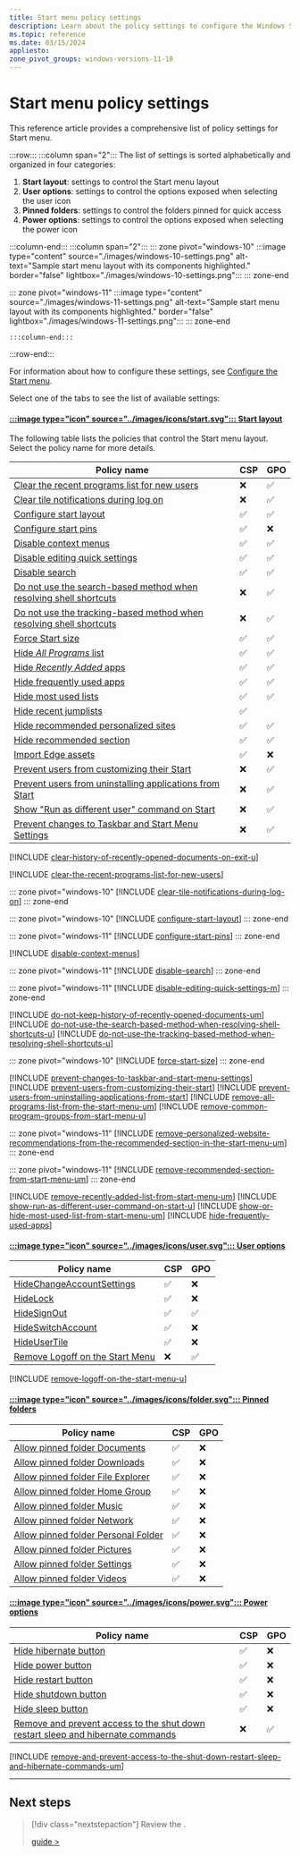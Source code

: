 ```yaml
---
title: Start menu policy settings
description: Learn about the policy settings to configure the Windows Start menu.
ms.topic: reference
ms.date: 03/15/2024
appliesto:
zone_pivot_groups: windows-versions-11-10
---
```


# Start menu policy settings

This reference article provides a comprehensive list of policy settings for Start menu.

:::row:::
:::column span="2":::
The list of settings is sorted alphabetically and organized in four categories:

1. **Start layout**: settings to control the Start menu layout
1. **User options**: settings to control the options exposed when selecting the user icon
1. **Pinned folders**: settings to control the folders pinned for quick access
1. **Power options**: settings to control the options exposed when selecting the power icon

:::column-end:::
:::column span="2":::
::: zone pivot="windows-10"
    :::image type="content" source="./images/windows-10-settings.png" alt-text="Sample start menu layout with its components highlighted." border="false" lightbox="./images/windows-10-settings.png":::
::: zone-end

::: zone pivot="windows-11"
    :::image type="content" source="./images/windows-11-settings.png" alt-text="Sample start menu layout with its components highlighted." border="false" lightbox="./images/windows-11-settings.png":::
::: zone-end

    :::column-end:::
:::row-end:::

For information about how to configure these settings, see [Configure the Start menu](configure.md).

Select one of the tabs to see the list of available settings:

#### [:::image type="icon" source="../images/icons/start.svg"::: **Start layout**](#tab/start)

The following table lists the policies that control the Start menu layout. Select the policy name for more details.

|Policy name| CSP | GPO |
|-|-|-|
|[Clear the recent programs list for new users](#clear-the-recent-programs-list-for-new-users)|❌|✅|
|[Clear tile notifications during log on](#clear-tile-notifications-during-log-on)|❌|✅|
|[Configure start layout](#configure-start-layout)|✅|✅|
|[Configure start pins](#configure-start-pins)|✅|❌|
|[Disable context menus](#disable-context-menus)|✅|✅|
|[Disable editing quick settings](disable-editing-quick-settings)|✅|✅|
|[Disable search](#disable-search)|✅|✅|
|[Do not use the search-based method when resolving shell shortcuts](#do-not-use-the-search-based-method-when-resolving-shell-shortcuts)|❌|✅|
|[Do not use the tracking-based method when resolving shell shortcuts](#do-not-use-the-tracking-based-method-when-resolving-shell-shortcuts)|❌|✅|
|[Force Start size](#force-tart-size)|✅|✅|
|[Hide *All Programs* list](#hide-all-programs)|✅|✅|
|[Hide *Recently Added* apps](#hide-recently-added-apps)|✅|✅|
|[Hide frequently used apps](#hide-frequently-used-apps)|✅|✅|
|[Hide most used lists](#hide-most-used-lists)|✅|✅|
|[Hide recent jumplists](/windows/client-management/mdm/policy-csp-start#hiderecentjumplists)|✅||
|[Hide recommended personalized sites](#hide-recommended-personalized-sites)|✅|✅|
|[Hide recommended section](#hide-recommended-section)|✅|✅|
|[Import Edge assets](/windows/client-management/mdm/policy-csp-start#importedgeassets)|✅|❌|
|[Prevent users from customizing their Start](#prevent-users-from-customizing-their-start)|❌|✅|
|[Prevent users from uninstalling applications from Start](#prevent-users-from-uninstalling-applications-from-start)|❌|✅|
|[Show "Run as different user" command on Start](#show-run-as-different-user-command-on-start)|❌|✅|
|[Prevent changes to Taskbar and Start Menu Settings](#prevent-changes-to-taskbar-and-start-menu-settings)|❌|✅|

[!INCLUDE [clear-history-of-recently-opened-documents-on-exit-u](includes/clear-history-of-recently-opened-documents-on-exit-u.md)]

[!INCLUDE [clear-the-recent-programs-list-for-new-users](includes/clear-the-recent-programs-list-for-new-users.md)]

::: zone pivot="windows-10"
[!INCLUDE [clear-tile-notifications-during-log-on](includes/clear-tile-notifications-during-log-on.md)]
::: zone-end

::: zone pivot="windows-10"
[!INCLUDE [configure-start-layout](includes/configure-start-layout.md)]
::: zone-end

::: zone pivot="windows-11"
[!INCLUDE [configure-start-pins](includes/configure-start-pins.md)]
::: zone-end

[!INCLUDE [disable-context-menus](includes/disable-context-menus.md)]

::: zone pivot="windows-11"
[!INCLUDE [disable-search](includes/disable-search.md)]
::: zone-end

::: zone pivot="windows-11"
[!INCLUDE [disable-editing-quick-settings-m](includes/disable-editing-quick-settings-m.md)]
::: zone-end

[!INCLUDE [do-not-keep-history-of-recently-opened-documents-um](includes/do-not-keep-history-of-recently-opened-documents-um.md)]
[!INCLUDE [do-not-use-the-search-based-method-when-resolving-shell-shortcuts-u](includes/do-not-use-the-search-based-method-when-resolving-shell-shortcuts-u.md)]
[!INCLUDE [do-not-use-the-tracking-based-method-when-resolving-shell-shortcuts-u](includes/do-not-use-the-tracking-based-method-when-resolving-shell-shortcuts-u.md)]

::: zone pivot="windows-10"
[!INCLUDE [force-start-size](includes/force-start-to-be-either-full-screen-size-or-menu-size-um.md)]
::: zone-end

[!INCLUDE [prevent-changes-to-taskbar-and-start-menu-settings](includes/prevent-changes-to-taskbar-and-start-menu-settings.md)]
[!INCLUDE [prevent-users-from-customizing-their-start](includes/prevent-users-from-customizing-their-start.md)]
[!INCLUDE [prevent-users-from-uninstalling-applications-from-start](includes/prevent-users-from-uninstalling-applications-from-start.md)]
[!INCLUDE [remove-all-programs-list-from-the-start-menu-um](includes/remove-all-programs-list-from-the-start-menu-um.md)]
[!INCLUDE [remove-common-program-groups-from-start-menu-u](includes/remove-common-program-groups-from-start-menu-u.md)]

::: zone pivot="windows-11"
[!INCLUDE [remove-personalized-website-recommendations-from-the-recommended-section-in-the-start-menu-um](includes/remove-personalized-website-recommendations-from-the-recommended-section-in-the-start-menu-um.md)]
::: zone-end

::: zone pivot="windows-11"
[!INCLUDE [remove-recommended-section-from-start-menu-um](includes/remove-recommended-section-from-start-menu-um.md)]
::: zone-end

[!INCLUDE [remove-recently-added-list-from-start-menu-um](includes/remove-recently-added-list-from-start-menu-um.md)]
[!INCLUDE [show-run-as-different-user-command-on-start-u](includes/show-run-as-different-user-command-on-start-u.md)]
[!INCLUDE [show-or-hide-most-used-list-from-start-menu-um](includes/show-or-hide-most-used-list-from-start-menu-um.md)]
[!INCLUDE [hide-frequently-used-apps](includes/hide-frequently-used-apps.md)]

#### [:::image type="icon" source="../images/icons/user.svg"::: **User options**](#tab/user)

|Policy name| CSP | GPO |
|-|-|-|
|[HideChangeAccountSettings](/windows/client-management/mdm/policy-csp-start#hidechangeaccountsettings)|✅|❌|
|[HideLock](/windows/client-management/mdm/policy-csp-start#hidelock)|✅|❌|
|[HideSignOut](/windows/client-management/mdm/policy-csp-start#hidesignout)|✅|✅|
|[HideSwitchAccount](/windows/client-management/mdm/policy-csp-start#hideswitchaccount)|✅|❌|
|[HideUserTile](/windows/client-management/mdm/policy-csp-start#hideusertile)|✅|❌|
|[Remove Logoff on the Start Menu](#remove-logoff-on-the-start-menu)|❌|✅|

[!INCLUDE [remove-logoff-on-the-start-menu-u](includes/remove-logoff-on-the-start-menu-u.md)]

#### [:::image type="icon" source="../images/icons/folder.svg"::: **Pinned folders**](#tab/folders)

|Policy name| CSP | GPO |
|-|-|-|
|[Allow pinned folder Documents](/windows/client-management/mdm/policy-csp-start#allowpinnedfolderdocuments)|✅|❌|
|[Allow pinned folder Downloads](/windows/client-management/mdm/policy-csp-start#allowpinnedfolderdownloads)|✅|❌|
|[Allow pinned folder File Explorer](/windows/client-management/mdm/policy-csp-start#allowpinnedfolderfileexplorer)|✅|❌|
|[Allow pinned folder Home Group](/windows/client-management/mdm/policy-csp-start#allowpinnedfolderhomegroup)|✅|❌|
|[Allow pinned folder Music](/windows/client-management/mdm/policy-csp-start#allowpinnedfoldermusic)|✅|❌|
|[Allow pinned folder Network](/windows/client-management/mdm/policy-csp-start#allowpinnedfoldernetwork)|✅|❌|
|[Allow pinned folder Personal Folder](/windows/client-management/mdm/policy-csp-start#allowpinnedfolderpersonalfolder)|✅|❌|
|[Allow pinned folder Pictures](/windows/client-management/mdm/policy-csp-start#allowpinnedfolderpictures)|✅|❌|
|[Allow pinned folder Settings](/windows/client-management/mdm/policy-csp-start#allowpinnedfoldersettings)|✅|❌|
|[Allow pinned folder Videos](/windows/client-management/mdm/policy-csp-start#allowpinnedfoldervideos)|✅|❌|

#### [:::image type="icon" source="../images/icons/power.svg"::: **Power options**](#tab/power)

|Policy name| CSP | GPO |
|-|-|-|
|[Hide hibernate button](/windows/client-management/mdm/policy-csp-start#hidehibernate)|✅|❌|
|[Hide power button](/windows/client-management/mdm/policy-csp-start#hidepowerbutton)|✅|❌|
|[Hide restart button](/windows/client-management/mdm/policy-csp-start#hiderestart)|✅|❌|
|[Hide shutdown button](/windows/client-management/mdm/policy-csp-start#hideshutdown)|✅|❌|
|[Hide sleep button](/windows/client-management/mdm/policy-csp-start#hidesleep)|✅|❌|
|[Remove and prevent access to the shut down restart sleep and hibernate commands](#remove-and-prevent-access-to-the-shut-down-restart-sleep-and-hibernate-commands-um)|❌|✅|

[!INCLUDE [remove-and-prevent-access-to-the-shut-down-restart-sleep-and-hibernate-commands-um](includes/remove-and-prevent-access-to-the-shut-down-restart-sleep-and-hibernate-commands-um.md)]

---

## Next steps

> [!div class="nextstepaction"]
> Review the .
>
>
> [guide >](guide.md)

<!--links-->

[WIN-1]: /windows/client-management/mdm/policy-csp-start


<!--

## Taskbar

[DisableControlCenter](/windows/client-management/mdm/policy-csp-start#disablecontrolcenter)
[HidePeopleBar](/windows/client-management/mdm/policy-csp-start#hidepeoplebar)
[HideTaskViewButton](/windows/client-management/mdm/policy-csp-start#hidetaskviewbutton)
[NoPinningToTaskbar](/windows/client-management/mdm/policy-csp-start#nopinningtotaskbar)
[SimplifyQuickSettings](/windows/client-management/mdm/policy-csp-start#simplifyquicksettings)
|[Prevent changes to Taskbar and Start Menu Settings](#prevent-changes-to-taskbar-and-start-menu-settings)|❌|✅|

###
